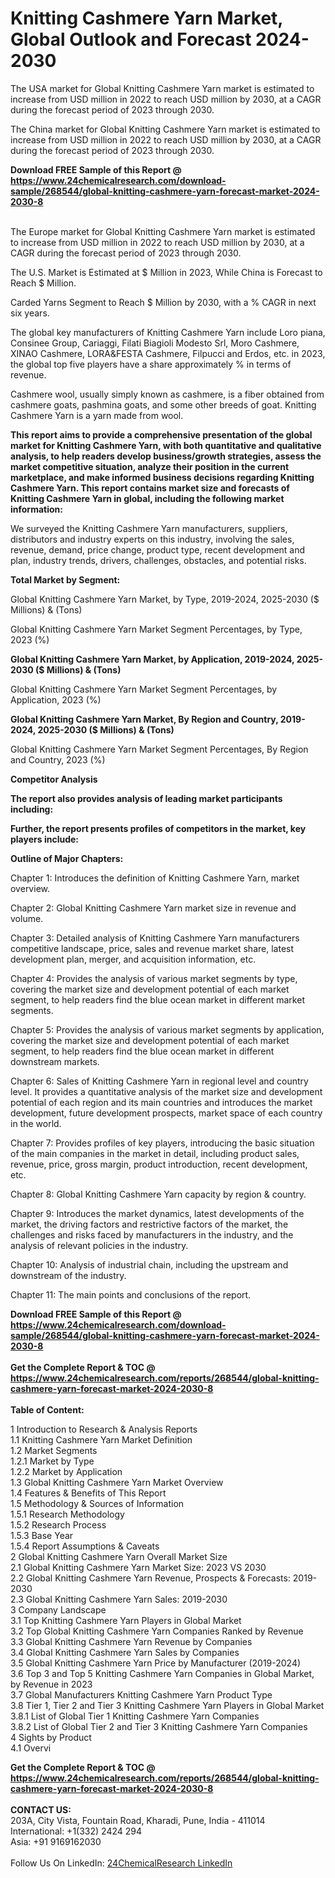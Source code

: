 <h1>Knitting Cashmere Yarn Market, Global Outlook and Forecast 2024-2030</h1><p>The USA market for Global Knitting Cashmere Yarn market is estimated to increase from USD million in 2022 to reach USD million by 2030, at a CAGR during the forecast period of 2023 through 2030.</p><p>
</p><p>The China market for Global Knitting Cashmere Yarn market is estimated to increase from USD million in 2022 to reach USD million by 2030, at a CAGR during the forecast period of 2023 through 2030.</p><div><b>Download FREE Sample of this Report @ 
            <a href="https://www.24chemicalresearch.com/download-sample/268544/global-knitting-cashmere-yarn-forecast-market-2024-2030-8">
            https://www.24chemicalresearch.com/download-sample/268544/global-knitting-cashmere-yarn-forecast-market-2024-2030-8</a></b></div><br><p>
</p><p>The Europe market for Global Knitting Cashmere Yarn market is estimated to increase from USD million in 2022 to reach USD million by 2030, at a CAGR during the forecast period of 2023 through 2030.</p><p>
</p><p>The U.S. Market is Estimated at $ Million in 2023, While China is Forecast to Reach $ Million.</p><p>
Carded Yarns Segment to Reach $ Million by 2030, with a % CAGR in next six years.</p><p>
The global key manufacturers of Knitting Cashmere Yarn include Loro piana, Consinee Group, Cariaggi, Filati Biagioli Modesto Srl, Moro Cashmere, XINAO Cashmere, LORA&amp;FESTA Cashmere, Filpucci and Erdos, etc. in 2023, the global top five players have a share approximately % in terms of revenue.</p><p>
Cashmere wool, usually simply known as cashmere, is a fiber obtained from cashmere goats, pashmina goats, and some other breeds of goat. Knitting Cashmere Yarn is a yarn made from wool.</p><p>
<strong>This report aims to provide a comprehensive presentation of the global market for Knitting Cashmere Yarn, with both quantitative and qualitative analysis, to help readers develop business/growth strategies, assess the market competitive situation, analyze their position in the current marketplace, and make informed business decisions regarding Knitting Cashmere Yarn. This report contains market size and forecasts of Knitting Cashmere Yarn in global, including the following market information:</strong></p><p>
</p><p>
</p><p>We surveyed the Knitting Cashmere Yarn manufacturers, suppliers, distributors and industry experts on this industry, involving the sales, revenue, demand, price change, product type, recent development and plan, industry trends, drivers, challenges, obstacles, and potential risks.</p><p>
<strong>Total Market by Segment:</strong></p><p>
Global Knitting Cashmere Yarn Market, by Type, 2019-2024, 2025-2030 ($ Millions) &amp; (Tons)</p><p>
Global Knitting Cashmere Yarn Market Segment Percentages, by Type, 2023 (%)</p><p>
</p><p>
</p><p><strong>Global Knitting Cashmere Yarn Market, by Application, 2019-2024, 2025-2030 ($ Millions) &amp; (Tons)</strong></p><p>
Global Knitting Cashmere Yarn Market Segment Percentages, by Application, 2023 (%)</p><p>
</p><p>
</p><p><strong>Global Knitting Cashmere Yarn Market, By Region and Country, 2019-2024, 2025-2030 ($ Millions) &amp; (Tons)</strong></p><p>
Global Knitting Cashmere Yarn Market Segment Percentages, By Region and Country, 2023 (%)</p><p>
</p><p>
</p><p></p><p>
</p><p>
<strong>Competitor Analysis</strong></p><p>
<strong>The report also provides analysis of leading market participants including:</strong></p><p>
</p><p>
<strong>Further, the report presents profiles of competitors in the market, key players include:</strong></p><p>
</p><p>
</p><p><strong>Outline of Major Chapters:</strong></p><p>
Chapter 1: Introduces the definition of Knitting Cashmere Yarn, market overview.</p><p>
Chapter 2: Global Knitting Cashmere Yarn market size in revenue and volume.</p><p>
Chapter 3: Detailed analysis of Knitting Cashmere Yarn manufacturers competitive landscape, price, sales and revenue market share, latest development plan, merger, and acquisition information, etc.</p><p>
Chapter 4: Provides the analysis of various market segments by type, covering the market size and development potential of each market segment, to help readers find the blue ocean market in different market segments.</p><p>
Chapter 5: Provides the analysis of various market segments by application, covering the market size and development potential of each market segment, to help readers find the blue ocean market in different downstream markets.</p><p>
Chapter 6: Sales of Knitting Cashmere Yarn in regional level and country level. It provides a quantitative analysis of the market size and development potential of each region and its main countries and introduces the market development, future development prospects, market space of each country in the world.</p><p>
Chapter 7: Provides profiles of key players, introducing the basic situation of the main companies in the market in detail, including product sales, revenue, price, gross margin, product introduction, recent development, etc.</p><p>
Chapter 8: Global Knitting Cashmere Yarn capacity by region &amp; country.</p><p>
Chapter 9: Introduces the market dynamics, latest developments of the market, the driving factors and restrictive factors of the market, the challenges and risks faced by manufacturers in the industry, and the analysis of relevant policies in the industry.</p><p>
Chapter 10: Analysis of industrial chain, including the upstream and downstream of the industry.</p><p>
Chapter 11: The main points and conclusions of the report.</p><div><b>Download FREE Sample of this Report @ 
            <a href="https://www.24chemicalresearch.com/download-sample/268544/global-knitting-cashmere-yarn-forecast-market-2024-2030-8">
            https://www.24chemicalresearch.com/download-sample/268544/global-knitting-cashmere-yarn-forecast-market-2024-2030-8</a></b></div><br><div><b>Get the Complete Report & TOC @ 
            <a href="https://www.24chemicalresearch.com/reports/268544/global-knitting-cashmere-yarn-forecast-market-2024-2030-8">
            https://www.24chemicalresearch.com/reports/268544/global-knitting-cashmere-yarn-forecast-market-2024-2030-8</a></b></div><br>
            <b>Table of Content:</b><p>1 Introduction to Research & Analysis Reports<br />
    1.1 Knitting Cashmere Yarn Market Definition<br />
    1.2 Market Segments<br />
        1.2.1 Market by Type<br />
        1.2.2 Market by Application<br />
    1.3 Global Knitting Cashmere Yarn Market Overview<br />
    1.4 Features & Benefits of This Report<br />
    1.5 Methodology & Sources of Information<br />
        1.5.1 Research Methodology<br />
        1.5.2 Research Process<br />
        1.5.3 Base Year<br />
        1.5.4 Report Assumptions & Caveats<br />
2 Global Knitting Cashmere Yarn Overall Market Size<br />
    2.1 Global Knitting Cashmere Yarn Market Size: 2023 VS 2030<br />
    2.2 Global Knitting Cashmere Yarn Revenue, Prospects & Forecasts: 2019-2030<br />
    2.3 Global Knitting Cashmere Yarn Sales: 2019-2030<br />
3 Company Landscape<br />
    3.1 Top Knitting Cashmere Yarn Players in Global Market<br />
    3.2 Top Global Knitting Cashmere Yarn Companies Ranked by Revenue<br />
    3.3 Global Knitting Cashmere Yarn Revenue by Companies<br />
    3.4 Global Knitting Cashmere Yarn Sales by Companies<br />
    3.5 Global Knitting Cashmere Yarn Price by Manufacturer (2019-2024)<br />
    3.6 Top 3 and Top 5 Knitting Cashmere Yarn Companies in Global Market, by Revenue in 2023<br />
    3.7 Global Manufacturers Knitting Cashmere Yarn Product Type<br />
    3.8 Tier 1, Tier 2 and Tier 3 Knitting Cashmere Yarn Players in Global Market<br />
        3.8.1 List of Global Tier 1 Knitting Cashmere Yarn Companies<br />
        3.8.2 List of Global Tier 2 and Tier 3 Knitting Cashmere Yarn Companies<br />
4 Sights by Product<br />
    4.1 Overvi</p><div><b>Get the Complete Report & TOC @ 
            <a href="https://www.24chemicalresearch.com/reports/268544/global-knitting-cashmere-yarn-forecast-market-2024-2030-8">
            https://www.24chemicalresearch.com/reports/268544/global-knitting-cashmere-yarn-forecast-market-2024-2030-8</a></b></div><br><b>CONTACT US:</b><br>
            203A, City Vista, Fountain Road, Kharadi, Pune, India - 411014<br>
            International: +1(332) 2424 294<br>
            Asia: +91 9169162030 <br><br>
            Follow Us On LinkedIn: <a href="https://www.linkedin.com/company/24chemicalresearch/">24ChemicalResearch LinkedIn</a>